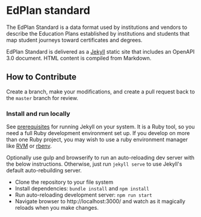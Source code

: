 # EdPlan standard
The EdPlan Standard is a data format used by institutions and vendors
to describe the Education Plans established by institutions and students
that map student journeys toward certificates and degrees.

EdPlan Standard is delivered as a [Jekyll](https://jekyllrb.com/) static site
that includes an OpenAPI 3.0 document. HTML content is compiled from Markdown.

## How to Contribute
Create a branch, make your modifications, and create a pull request back to the
`master` branch for review.

### Install and run locally
See [prerequisites](https://jekyllrb.com/docs/installation/) for running Jekyll
on your system. It is a Ruby tool, so you need a full Ruby development
environment set up. If you develop on more than one Ruby project, you may wish
to use a ruby environment manager like [RVM](https://rvm.io) or
[rbenv](http://rbenv.org/).

Optionally use gulp and browserify to run an auto-reloading dev server with the
below instructions. Otherwise, just run `jekyll serve` to use Jekyll's default
auto-rebuilding server.

* Clone the repository to your file system
* Install dependencies: `bundle install` and `npm install`
* Run auto-reloading development server: `npm run start`
* Navigate browser to http://localhost:3000/ and watch as it magically reloads
when you make changes.
